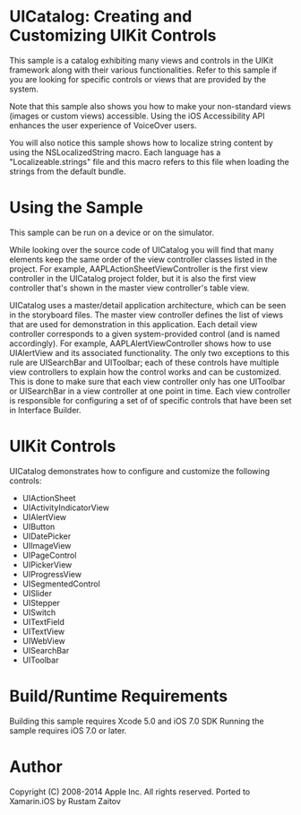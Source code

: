 UICatalog: Creating and Customizing UIKit Controls
===========================================================================
 
This sample is a catalog exhibiting many views and controls in the UIKit framework along with their various functionalities. Refer to this sample if you are looking for specific controls or views that are provided by the system.
 
Note that this sample also shows you how to make your non-standard views (images or custom views) accessible. Using the iOS Accessibility API enhances the user experience of VoiceOver users.
 
You will also notice this sample shows how to localize string content by using the NSLocalizedString macro. Each language has a "Localizeable.strings" file and this macro refers to this file when loading the strings from the default bundle.
 
Using the Sample
===========================================================================
 
This sample can be run on a device or on the simulator.
 
While looking over the source code of UICatalog you will find that many elements keep the same order of the view controller classes listed in the project. For example, AAPLActionSheetViewController is the first view controller in the UICatalog project folder, but it is also the first view controller that's shown in the master view controller's table view.
 
UICatalog uses a master/detail application architecture, which can be seen in the storyboard files. The master view controller defines the list of views that are used for demonstration in this application. Each detail view controller corresponds to a given system-provided control (and is named accordingly). For example, AAPLAlertViewController shows how to use UIAlertView and its associated functionality. The only two exceptions to this rule are UISearchBar and UIToolbar; each of these controls have multiple view controllers to explain how the control works and can be customized. This is done to make sure that each view controller only has one UIToolbar or UISearchBar in a view controller at one point in time. Each view controller is responsible for configuring a set of of specific controls that have been set in Interface Builder.
 
UIKit Controls
===========================================================================
 
UICatalog demonstrates how to configure and customize the following controls:
 
+ UIActionSheet
+ UIActivityIndicatorView
+ UIAlertView
+ UIButton
+ UIDatePicker
+ UIImageView
+ UIPageControl
+ UIPickerView
+ UIProgressView
+ UISegmentedControl
+ UISlider
+ UIStepper
+ UISwitch
+ UITextField
+ UITextView
+ UIWebView
+ UISearchBar
+ UIToolbar

Build/Runtime Requirements 
===========================================================================

Building this sample requires Xcode 5.0 and iOS 7.0 SDK
Running the sample requires iOS 7.0 or later.
 
Author 
===========================================================================
Copyright (C) 2008-2014 Apple Inc. All rights reserved.
Ported to Xamarin.iOS by Rustam Zaitov
